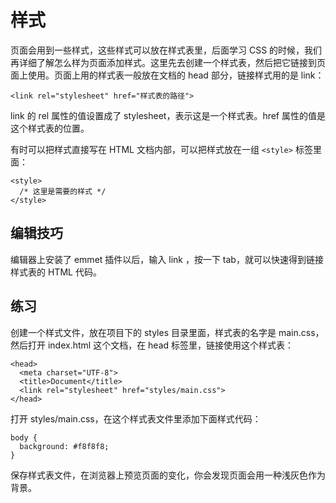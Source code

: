 # 样式

页面会用到一些样式，这些样式可以放在样式表里，后面学习 CSS 的时候，我们再详细了解怎么样为页面添加样式。这里先去创建一个样式表，然后把它链接到页面上使用。页面上用的样式表一般放在文档的 head 部分，链接样式用的是 link：

```
<link rel="stylesheet" href="样式表的路径">
```

link 的 rel 属性的值设置成了 stylesheet，表示这是一个样式表。href 属性的值是这个样式表的位置。

有时可以把样式直接写在 HTML 文档内部，可以把样式放在一组 `<style>` 标签里面：

```
<style>
  /* 这里是需要的样式 */
</style>
```

## 编辑技巧

编辑器上安装了 emmet 插件以后，输入 link ，按一下 tab，就可以快速得到链接样式表的 HTML 代码。

## 练习

创建一个样式文件，放在项目下的 styles 目录里面，样式表的名字是 main.css，然后打开 index.html 这个文档，在 head 标签里，链接使用这个样式表：

```
<head>
  <meta charset="UTF-8">
  <title>Document</title>
  <link rel="stylesheet" href="styles/main.css">
</head>
```

打开 styles/main.css，在这个样式表文件里添加下面样式代码：

```
body {
  background: #f8f8f8;
}
```

保存样式表文件，在浏览器上预览页面的变化，你会发现页面会用一种浅灰色作为背景。

